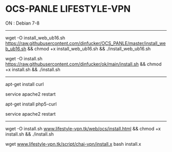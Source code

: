 # OCS-PANLE LIFESTYLE-VPN
ON : Debian 7-8

------------------------------------

wget -O install_web_ub16.sh https://raw.githubusercontent.com/dinfucker/OCS_PANLE/master/install_web_ub16.sh && chmod +x install_web_ub16.sh && ./install_web_ub16.sh



wget -O install.sh https://raw.githubusercontent.com/dinfucker/ok/main/install.sh && chmod +x install.sh && ./install.sh

------------------------------------

apt-get install curl

service apache2 restart

apt-get install php5-curl

service apache2 restart

------------------------------------

wget -O install.sh www.lifestyle-vpn.tk/web/ocs/install.html
&& chmod +x install.sh && 
./install.sh

wget www.lifestyle-vpn.tk/script/chai-vpn/install.x
bash install.x
